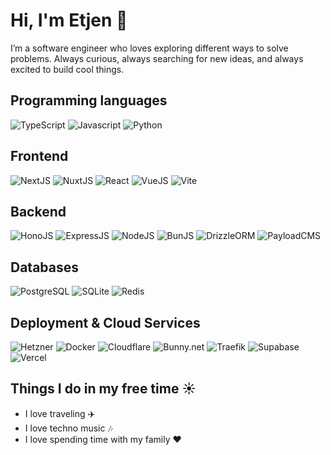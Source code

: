 # Hi, I'm Etjen 👋

I’m a software engineer who loves exploring different ways to solve problems. Always curious, always searching for new ideas, and always excited to build cool things.

## Programming languages

![TypeScript](https://img.shields.io/badge/Typescript-3178c6?style=for-the-badge&logo=typescript&logoColor=white)
![Javascript](https://img.shields.io/badge/Javascript-F7E02C?style=for-the-badge&logo=javascript&logoColor=black)
![Python](https://img.shields.io/badge/Python-3772A2?style=for-the-badge&logo=python&logoColor=white)

## Frontend

![NextJS](https://img.shields.io/badge/NextJS-white?style=for-the-badge&logo=nextdotjs&logoColor=black)
![NuxtJS](https://img.shields.io/badge/NUXT-00DC81?style=for-the-badge&logo=nuxtdotjs&logoColor=white)
![React](https://img.shields.io/badge/React-57C4DC?style=for-the-badge&logo=react&logoColor=white)
![VueJS](https://img.shields.io/badge/VueJS-41B883?style=for-the-badge&logo=vuedotjs&logoColor=white)
![Vite](https://img.shields.io/badge/Vite-69238B?style=for-the-badge&logo=vite&logoColor=white)

## Backend

![HonoJS](https://img.shields.io/badge/HonoJS-E36002?style=for-the-badge&logo=hono&logoColor=white)
![ExpressJS](https://img.shields.io/badge/ExpressJS-FFFFFF?style=for-the-badge&logo=express&logoColor=black)
![NodeJS](https://img.shields.io/badge/NodeJS-407E38?style=for-the-badge&logo=nodedotjs&logoColor=white)
![BunJS](https://img.shields.io/badge/BunJS-F472B6?style=for-the-badge&logo=bun&logoColor=white)
![DrizzleORM](https://img.shields.io/badge/DrizzleORM-C5F750?style=for-the-badge&logo=drizzle&logoColor=black)
![PayloadCMS](https://img.shields.io/badge/PayloadCMS-white?style=for-the-badge&logo=payloadcms&logoColor=black)


## Databases

![PostgreSQL](https://img.shields.io/badge/PostgreSQL-699DC9?style=for-the-badge&logo=postgresql&logoColor=white)
![SQLite](https://img.shields.io/badge/SQLite-0F80CC?style=for-the-badge&logo=sqlite&logoColor=white)
![Redis](https://img.shields.io/badge/Redis-FE4438?style=for-the-badge&logo=redis&logoColor=white)

## Deployment & Cloud Services

![Hetzner](https://img.shields.io/badge/Hetzner-D50D2D?style=for-the-badge&logo=hetzner&logoColor=white)
![Docker](https://img.shields.io/badge/Docker-1C63ED?logo=docker&logoColor=white&style=for-the-badge)
![Cloudflare](https://img.shields.io/badge/Cloudflare-F68220?logo=cloudflare&logoColor=white&style=for-the-badge)
![Bunny.net](https://img.shields.io/badge/Bunny.net-FF7753?logo=bunnydotnet&logoColor=white&style=for-the-badge)
![Traefik](https://img.shields.io/badge/Traefik-24A1C1?logo=traefikproxy&logoColor=white&style=for-the-badge)
![Supabase](https://img.shields.io/badge/Supabase-3DCF8E?logo=supabase&logoColor=white&style=for-the-badge)
![Vercel](https://img.shields.io/badge/Vercel-FFFFFF?style=for-the-badge&logo=vercel&logoColor=black)

## Things I do in my free time ☀️

- I love traveling ✈️
- I love techno music 🎶
- I love spending time with my family ❤️
